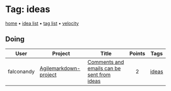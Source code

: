 # Tag: ideas

[home](../index.md) • [idea list](../ideas.md) • [tag list](../tags.md) • [velocity](../velocity.md)

## Doing
| User | Project | Title | Points | Tags |
|---|---|---|:---:|---|
| falconandy | [Agilemarkdown-project](../agilemarkdown-project.md) | [Comments and emails can be sent from ideas](../agilemarkdown-project/comments-and-emails-can-be-sent-from-ideas.md) | 2 | [ideas](ideas.md) |
